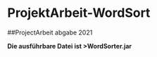 # ProjektArbeit-WordSort
##ProjectArbeit abgabe 2021

**Die ausführbare Datei ist >WordSorter.jar**
